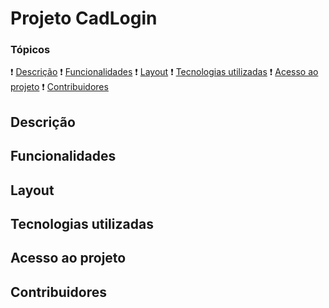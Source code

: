 # Projeto CadLogin

### Tópicos
:exclamation: [Descrição](#descrição)
:exclamation: [Funcionalidades](#funcionalidades)
:exclamation: [Layout](#layout)
:exclamation: [Tecnologias utilizadas](#tecnologias-utilizadas)
:exclamation: [Acesso ao projeto](#acesso-ao-projeto)
:exclamation: [Contribuidores](#contribuidores)

## Descrição

## Funcionalidades

## Layout

## Tecnologias utilizadas

## Acesso ao projeto

## Contribuidores